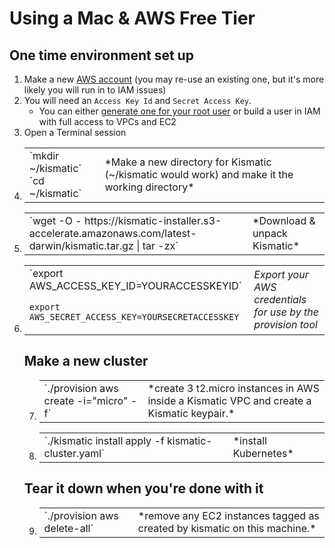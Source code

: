 # Using a Mac & AWS Free Tier

## One time environment set up

1. Make a new [AWS account](https://aws.amazon.com/free/) (you may re-use an existing one, but it's more likely you will run in to IAM issues)
2. You will need an `Access Key Id` and `Secret Access Key`. 
   * You can either [generate one for your root user](https://console.aws.amazon.com/iam/home?region=us-east-1#/security_credential) or build a user in IAM with full access to VPCs and EC2
3. Open a Terminal session
4. <table><tr><td>`mkdir ~/kismatic` <br/>
   `cd ~/kismatic`</td> 
   <td>*Make a new directory for Kismatic (~/kismatic would work) and make it the working directory*</td></tr></table>
5. <table><tr><td>`wget -O - https://kismatic-installer.s3-accelerate.amazonaws.com/latest-darwin/kismatic.tar.gz | tar -zx`</td> 
   <td> *Download & unpack Kismatic*</td></tr></table>
6. <table><tr><td>`export AWS_ACCESS_KEY_ID=YOURACCESSKEYID`<br/>
`export AWS_SECRET_ACCESS_KEY=YOURSECRETACCESSKEY`</td><td> *Export your AWS credentials for use by the provision tool*</td></tr></table>

## Make a new cluster

7. <table><tr><td>`./provision aws create -i="micro" -f`</td><td> *create 3 t2.micro instances in AWS inside a Kismatic VPC and create a Kismatic keypair.*</td></tr></table>
8. <table><tr><td>`./kismatic install apply -f kismatic-cluster.yaml`</td><td> *install Kubernetes*</td></tr></table>

## Tear it down when you're done with it

9. <table><tr><td>`./provision aws delete-all`</td><td> *remove any EC2 instances tagged as created by kismatic on this machine.*</td></tr></table>